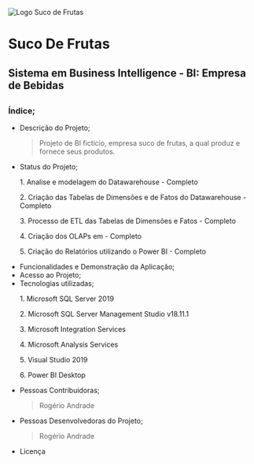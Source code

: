 ![Logo Suco de Frutas](https://user-images.githubusercontent.com/104234513/172245349-03068391-3789-4e2d-82b6-1e4149455447.png)

# Suco De Frutas
<h2>Sistema em Business Intelligence - BI: Empresa de Bebidas<h2/>
                                                                  
  <h3>Índice;</h3>
  
- Descrição do Projeto;
  > Projeto de BI fictício, empresa suco de frutas, a qual produz e fornece seus produtos.
- Status do Projeto;
  <p> 1. Analise e modelagem do Datawarehouse - Completo</p>
  <p> 2. Criação das Tabelas de Dimensões e de Fatos do Datawarehouse - Completo</p>
  <p> 3. Processo de ETL das Tabelas de Dimensões e Fatos - Completo</p>
  <p> 4.  Criação dos OLAPs em - Completo </p>
  <p> 5. Criação do Relatórios utilizando o Power BI - Completo</p>
- Funcionalidades e Demonstração da Aplicação;
- Acesso ao Projeto;
- Tecnologias utilizadas;
  <p> 1. Microsoft SQL Server 2019</p>
  <p> 2. Microsoft SQL Server  Management Studio v18.11.1</p>
  <p> 3. Microsoft Integration Services</p>
  <p> 4. Microsoft Analysis Services</p>
  <p> 5. Visual Studio 2019 </p>
  <p> 6. Power BI Desktop</p
- Pessoas Contribuidoras;
  >Rogério Andrade
- Pessoas Desenvolvedoras do Projeto;
  >Rogério Andrade
- Licença

